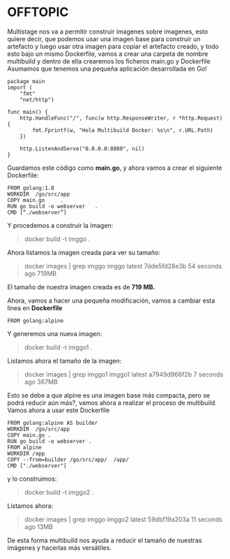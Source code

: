 OFFTOPIC
===================
 
Multistage nos va a permitir construir imagenes sobre imagenes, esto quiere decir, que podemos usar una imagen base para construir un artefacto y luego usar otra imagen para copiar el artefacto creado, y todo esto bajo un mismo Dockerfile, vamos a crear una carpeta de nombre multibuild y dentro de ella crearemos los ficheros main.go y Dockerfile
Asumamos que tenemos una pequeña aplicación desarrollada en Go! 

```
package main
import (
    "fmt"
    "net/http")
 
func main() {
    http.HandleFunc("/", func(w http.ResponseWriter, r *http.Request) {
        fmt.Fprintf(w, "Hola Multibuild Docker: %s\n", r.URL.Path)
    })
 
    http.ListenAndServe("0.0.0.0:8080", nil)
}
```

Guardamos este código como **main.go**, y ahora vamos a crear el siguiente Dockerfile:
```
FROM golang:1.8
WORKDIR  /go/src/app 
COPY main.go     .
RUN go build -o webserver   .
CMD [“./webserver”]
```

Y procedemos a construir la imagen:

> docker build -t imggo . 

Ahora listamos la imagen creada para ver su tamaño:

> docker images | grep imggo
imggo                latest              7dde5fd28e3b        54 seconds ago       719MB
 
El tamaño de nuestra imagen creada es de **719 MB.**

Ahora, vamos a hacer una pequeña modificación, vamos a cambiar esta linea en **Dockerfile**
```
FROM golang:alpine
```

Y generemos una nueva imagen:

> docker build -t imggo1  .

Listamos ahora el tamaño de la imagen:

> docker images | grep imggo1
imggo1                          latest              a7949d966f2b        7 seconds ago       367MB
 
Esto se debe a que alpine es una imagen base más compacta, pero se podrá reducir aún más?, vamos ahora a realizar el proceso de multibuild.  Vamos ahora a usar este Dockerfile 
```
FROM golang:alpine AS builder
WORKDIR  /go/src/app 
COPY main.go .
RUN go build -o webserver .
FROM alpine 
WORKDIR /app
COPY --from=builder /go/src/app/  /app/
CMD ["./webserver"]
```

y lo construimos:

> docker build   -t imggo2  .

Listamos ahora:

> docker images | grep imggo
imggo2         latest              59dbf19a203a        11 seconds ago      13MB

De esta forma multibuild nos ayuda a reducir el tamaño de nuestras imágenes y hacerlas más versátiles.
